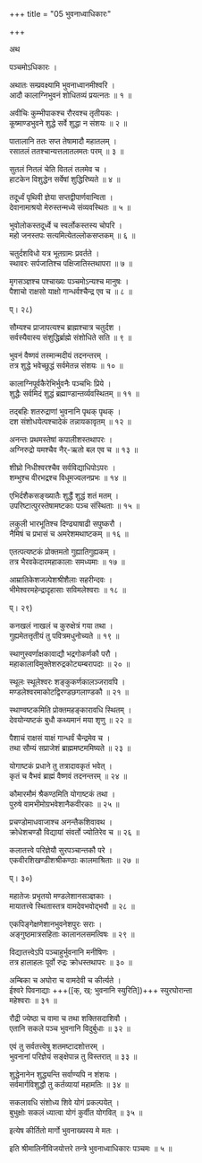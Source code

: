 +++
title = "05 भुवनाध्वाधिकारः"

+++

अथ

पञ्चमोऽधिकारः ।

अथातः सम्प्रवक्ष्यामि भुवनाध्वानमीश्वरि ।  
आदौ कालाग्निभुवनं शोधितव्यं प्रयत्नतः ॥ १ ॥

अवीचिः कुम्भीपाकश्च रौरवश्च तृतीयकः ।  
कूष्माण्डभुवने शुद्धे सर्वे शुद्धा न संशयः ॥ २ ॥

पातालानि ततः सप्त तेषामादौ महातलम् ।  
रसातलं ततश्चान्यत्तलातलमतः परम् ॥ ३ ॥

सुतलं नितलं चेति वितलं तलमेव च ।  
हाटकेन विशुद्धेन सर्वेषां शुद्धिरिष्यते ॥ ४ ॥

तदूर्ध्वं पृथिवी ज्ञेया सप्तद्वीपार्णवान्विता ।  
देवानामाश्रयो मेरुस्तन्मध्ये संव्यवस्थितः ॥ ५ ॥

भुवोलोकस्तदूर्ध्वे च स्वर्लोकस्तस्य चोपरि ।  
महो जनस्तपः सत्यमित्येतल्लोकसप्तकम् ॥ ६ ॥

चतुर्दशविधो यत्र भूतग्रामः प्रवर्तते ।  
स्थावरः सर्पजातिश्च पक्षिजातिस्तथापरा ॥ ७ ॥

मृगसञ्ज्ञश्च पश्चाख्यः पञ्चमोऽन्यश्च मानुषः ।  
पैशाचो राक्षसो याक्षो गान्धर्वश्चैन्द्र एव च ॥ ८ ॥

प्। २८)

सौम्यश्च प्राजापत्यश्च ब्राह्मश्चात्र चतुर्दश ।  
सर्वस्यैवास्य संशुद्धिर्ब्राह्मे संशोधिते सति ॥ ९ ॥

भुवनं वैष्णवं तस्मान्मदीयं तदनन्तरम् ।  
तत्र शुद्धे भवेच्छुद्धं सर्वमेतन्न संशयः ॥ १० ॥

कालाग्निपूर्वकैरेभिर्भुवनैः पञ्चभिः प्रिये ।  
शुद्धैः सर्वमिदं शुद्धं ब्रह्माण्डान्तर्व्यवस्थितम् ॥ ११ ॥


तद्बहिः शतरुद्राणां भुवनानि पृथक् पृथक् ।  
दश संशोधयेत्पश्चादेकं तन्नायकावृतम् ॥ १२ ॥

अनन्तः प्रथमस्तेषां कपालीशस्तथापरः ।  
अग्निरुद्रो यमश्चैव नैर्-ऋतो बल एव च ॥ १३ ॥

शीघ्रो निधीश्वरश्चैव सर्वविद्याधिपोऽपरः ।  
शम्भुश्च वीरभद्रश्च विधूमज्वलनप्रभः ॥ १४ ॥

एभिर्दशैकसङ्ख्यातैः शुद्धैं शुद्धं शतं मतम् ।  
उपरिष्टात्पुरस्तेषामष्टकाः पञ्च संस्थिताः ॥ १५ ॥

लकुली भारभूतिश्च दिण्ढ्याषाढी सपुष्करौ ।  
नैमिषं च प्रभासं च अमरेशमथाष्टकम् ॥ १६ ॥

एतत्पत्यष्टकं प्रोक्तमतो गुह्यातिगुह्यकम् ।  
तत्र भैरवकेदारमहाकालाः समध्यमाः ॥ १७ ॥

आम्रातिकेशजल्पेशश्रीशैलाः सहरीन्दवः ।  
भीमेश्वरमहेन्द्रादृहासाः सविमलेश्वराः ॥ १८ ॥

प्। २९)

कनखलं नाखलं च कुरुक्षेत्रं गया तथा ।  
गुह्यमेतत्तृतीयं तु पवित्रमधुनोच्यते ॥ १९ ॥

स्थाणुस्वर्णाक्षकावाद्यौ भद्रगोकर्णकौ परौ ।  
महाकालाविमुक्तेशरुद्रकोट्यम्बरापदाः ॥ २० ॥

स्थूलः स्थूलेश्वरः शङ्कुकर्णकालञ्जरावपि ।  
मण्डलेश्वरमाकोटद्विरण्डछगलाण्डकौ ॥ २१ ॥

स्थाण्वष्टकमिति प्रोक्तमहङ्कारावधि स्थितम् ।  
देवयोन्यष्टकं बुधौ कथ्यमानं मया शृणु ॥ २२ ॥

पैशाचं राक्षसं याक्षं गान्धर्वं चैन्द्रमेव च ।  
तथा सौम्यं सप्राजेशं ब्राह्ममष्टममिष्यते ॥ २३ ॥

योगाष्टकं प्रधाने तु तत्रादावकृतं भवेत् ।  
कृतं च वैभवं ब्राह्मं वैष्णवं तदनन्तरम् ॥ २४ ॥

कौमारमौमं श्रैकण्ठमिति योगाष्टकं तथा ।  
पुरुषे वामभीमोग्रभवेशानैकवीरकाः ॥ २५ ॥

प्रचण्डोमाधवाजाश्च अनन्तैकशिवावथ ।  
क्रोधेशचण्डौ विद्यायां संवर्तो ज्योतिरेव च ॥ २६ ॥

कलातत्त्वे परिज्ञेयौ सुरपञ्चान्तकौ परे ।  
एकवीरशिखण्डीशश्रीकण्ठाः कालमाश्रिताः ॥ २७ ॥

प्। ३०)

महातेजः प्रभृतयो मण्डलेशानसञ्ज्ञकाः ।  
मायातत्त्वे स्थितास्तत्र वामदेवभवोद्भवौ ॥ २८ ॥

एकपिङ्गेक्षणेशानभुवनेशपुरः सराः ।  
अङ्गुष्ठमात्रसहिताः कालानलसमत्विषः ॥ २९ ॥

विद्यातत्त्वेऽपि पञ्चाहुर्भुवनानि मनीषिणः ।  
तत्र हालाहलः पूर्वो रुद्रः क्रोधस्तथापरः ॥ ३० ॥

अम्बिका च अघोरा च वामदेवी च कीर्त्यते ।  
ईश्वरे पिवनाद्याः +++([क्, ख्: भुवनानि स्युरिति])+++ स्युरघोरान्ता   
महेश्वराः ॥ ३१ ॥

रौद्री ज्येष्ठा च वामा च तथा शक्तिसदाशिवौ ।  
एतानि सकले पञ्च भुवनानि विदुर्बुधाः ॥ ३२ ॥

एवं तु सर्वतत्त्वेषु शतमष्टादशोत्तरम् ।  
भुवनानां परिज्ञेयं सङ्क्षेपान्न तु विस्तरात् ॥ ३३ ॥

शुद्धेनानेन शुद्ध्यन्ति सर्वाण्यपि न शंशयः ।  
सर्वमार्गविशुद्धौ तु कर्तव्यायां महामतिः ॥ ३४ ॥

सकलावधि संशोध्य शिवे योगं प्रकल्पयेत् ।  
बुभुक्षोः सकलं ध्यात्वा योगं कुर्वीत योगवित् ॥ ३५ ॥

इत्येष कीर्तितो मार्गो भुवनाख्यस्य मे मतः ।

इति श्रीमालिनीविजयोत्तरे तन्त्रे भुवनाध्वाधिकारः पञ्चमः ॥ ५ ॥
